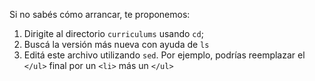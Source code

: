 Si no sabés cómo arrancar, te proponemos: 

1. Dirigite al directorio `curriculums` usando `cd`;
2. Buscá la versión más nueva con ayuda de `ls`
3. Editá este archivo utilizando `sed`. Por ejemplo, podrías reemplazar el `</ul>` final por un `<li>` más un `</ul>`